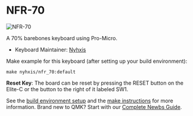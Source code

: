 # NFR-70

![NFR-70](https://i.imgur.com/7jeesq6.jpg)

A 70% barebones keyboard using Pro-Micro.

* Keyboard Maintainer: [Nyhxis](https://github.com/Nyhxis)

Make example for this keyboard (after setting up your build environment):

    make nyhxis/nfr_70:default

**Reset Key**: The board can be reset by pressing the RESET button on the Elite-C or the button to the right of it labeled SW1. 

See the [build environment setup](https://docs.qmk.fm/#/getting_started_build_tools) and the [make instructions](https://docs.qmk.fm/#/getting_started_make_guide) for more information. Brand new to QMK? Start with our [Complete Newbs Guide](https://docs.qmk.fm/#/newbs).
